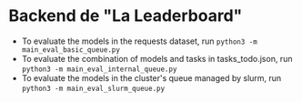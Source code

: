 # Backend de "La Leaderboard"

- To evaluate the models in the requests dataset, run `python3 -m main_eval_basic_queue.py`
- To evaluate the combination of models and tasks in tasks_todo.json, run `python3 -m main_eval_internal_queue.py`
- To evaluate the models in the cluster's queue managed by slurm, run `python3 -m main_eval_slurm_queue.py`
